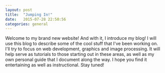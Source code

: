 ```yaml
---
layout: post
title:  "Jumping In!"
date:   2015-07-28 22:50:56
categories: general
---
```

Welcome to my brand new website! And with it, I introduce my blog! I will use this blog to describe some of the cool stuff that I've been working on. I'll try to focus on web development, graphics and image processing. It will help serve as tutorials to those starting out in these areas, as well as my own personal guide that I document along the way. I hope you find it entertaining as well as instructional. Stay tuned!